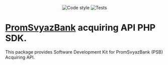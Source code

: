 <p align="center">
    <img src="https://github.com/pashamesh/psb-acquiring-php-sdk/actions/workflows/code_style.yml/badge.svg" alt="Code style">
    <img src="https://github.com/pashamesh/psb-acquiring-php-sdk/actions/workflows/tests.yml/badge.svg" alt="Tests">
</p>

# [PromSvyazBank](https://www.psbank.ru/) acquiring API PHP SDK.
This package provides Software Development Kit for PromSvyazBank (PSB) Acquiring API.

